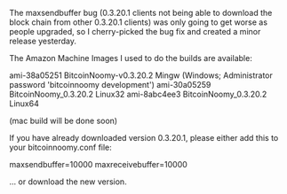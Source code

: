 The maxsendbuffer bug (0.3.20.1 clients not being able to download the block chain from other 0.3.20.1 clients) was only going to get
worse as people upgraded, so I cherry-picked the bug fix and created a minor release yesterday.

The Amazon Machine Images I used to do the builds are available:

  ami-38a05251   BitcoinNoomy-v0.3.20.2 Mingw    (Windows; Administrator password 'bitcoinnoomy development')
  ami-30a05259   BitcoinNoomy_0.3.20.2 Linux32
  ami-8abc4ee3   BitcoinNoomy_0.3.20.2 Linux64

(mac build will be done soon)

If you have already downloaded version 0.3.20.1, please either add this to your bitcoinnoomy.conf file:

  maxsendbuffer=10000
  maxreceivebuffer=10000

... or download the new version.

